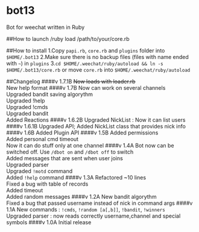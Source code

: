 # bot13
Bot for weechat written in Ruby

##How to launch
/ruby load /path/to/your/core.rb

##How to install
1.Copy `papi.rb`, `core.rb` and `plugins` folder into `$HOME/.bot13`
2.Make sure there is no backup files (files with name ended with `~`) in `plugins`
3.`cd $HOME/.weechat/ruby/autoload && ln -s $HOME/.bot13/core.rb` or move `core.rb` into `$HOME/.weechat/ruby/autoload`


##Changelog
####v 1.7.1B
<s>Now loads with loader.rb</s><br>
New help format
####v 1.7B
Now can work on several channels<br>
Upgraded bandit saving algorythm<br>
Upgraded !help<br>
Upgraded !cmds<br>
Upgraded bandit<br>
Added Reactions
####v 1.6.2B
Upgraded NickList : Now it can list users
####v 1.6.1B
Upgraded API; Added NickList class that provides nick info
####v 1.6B
Added Plugin API
####v 1.5B
Added permissions<br>
Added personal cmd timeout<br>
Now it can do stuff only at one channel
####v 1.4A
Bot now can be switched off. Use `/dbot on` and `/dbot off` to switch<br>
Added messages that are sent when user joins<br>
Upgraded parser<br>
Upgraded `!motd` command<br>
Added `!help` command
####v 1.3A
Refactored ~10 lines<br>
Fixed a bug with table of records<br>
Added timeout<br>
Added random messages
####v 1.2A
New bandit algorythm<br>
Fixed a bug that passed username instead of nick in command args
####v 1.1A
New commands : `!cmds`, `!random [a[,b]]`, `!bandit`, `!winners`<br>
Upgraded parser : now reads correctly username,channel and special symbols
####v 1.0A
Initial release


